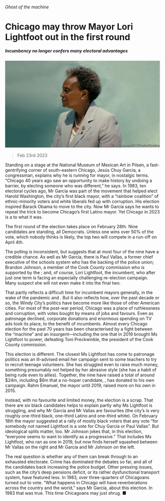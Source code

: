 ###### Ghost of the machine

# Chicago may throw Mayor Lori Lightfoot out in the first round 

##### Incumbency no longer confers many electoral advantages 

![image](images/20230225_USP002.jpg) 

> Feb 23rd 2023 

Standing on a stage at the National Museum of Mexican Art in Pilsen, a fast-gentrifying corner of south-eastern Chicago, Jesús Chuy García, a congressman, explains why he is running for mayor, in nostalgic terms. “Chicago 40 years ago saw an opportunity to make history by undoing a barrier, by electing someone who was different,” he says. In 1983, ten electoral cycles ago, Mr García was part of the movement that helped elect Harold Washington, the city’s first black mayor, with a “rainbow coalition” of ethnic-minority voters and white liberals fed up with corruption. His election inspired Barack Obama to move to the city. Now Mr García says he wants to repeat the trick to become Chicago’s first Latino mayor. Yet Chicago in 2023 is a  to what it was.

The first round of the election takes place on February 28th. Nine candidates are standing, all Democrats. Unless one wins over 50% of the vote, which nobody thinks is likely, the top two will compete in a run-off on April 4th.

The polling is inconsistent, but suggests that at most four of the nine have a credible chance. As well as Mr García, there is Paul Vallas, a former chief executive of the schools system who has the backing of the police union; Brandon Johnson, a member of the Cook County commission who is supported by the ; and, of course, Lori Lightfoot, the incumbent, who after just one term is facing an especially challenging re-election campaign. Many suspect she will not even make it into the final two.

That partly reflects a difficult time for incumbent mayors generally, in the wake of the pandemic and . But it also reflects how, over the past decade or so, the Windy City’s politics have become more like those of other American cities. For most of the post-war period, Chicago was a place of ruthlessness and corruption, with votes bought by means of jobs and favours. Even as patronage declined, corporate donations and enormous spending on TV ads took its place, to the benefit of incumbents. Almost every Chicago election for the past 70 years has been characterised by a fight between the “machine” and an insurgent—including the one that in 2019 brought Ms Lightfoot to power, defeating Toni Preckwinkle, the president of the Cook County commission.

This election is different. The closest Ms Lightfoot has come to patronage politics was an ill-advised email her campaign sent to some teachers to try to recruit teenage volunteers. She has struggled even to raise much money, something presumably not helped by her abrasive style (she has a habit of being rude even to allies). Together, the nine have raised a total of around $24m, including $6m that a no-hoper candidate, , has donated to his own campaign. Rahm Emanuel, the mayor until 2019, raised more on his own in 2015. 

Instead, with no favourite and limited money, the election is a scrap. That there are six black candidates helps to explain partly why Ms Lightfoot is struggling, and why Mr García and Mr Vallas are favourites (the city’s  is very roughly one-third black, one-third Latino and one-third white). On February 18th the mayor suggested at a rally of mostly black voters that any vote “for somebody not named Lightfoot is a vote for Chuy García or Paul Vallas”. But ideological splits matter, too. Mr Johnson jokes that, in this election, “everyone seems to want to identify as a progressive.” That includes Ms Lightfoot, who ran as one in 2019, but now finds herself squashed between Mr Vallas on the right and Mr García and Mr Johnson on the left.

The real question is whether any of them can break through to an exhausted electorate. Crime has dominated the debates so far, and all of the candidates back increasing the police budget. Other pressing issues, such as the city’s deep pensions deficit, or its rather dysfunctional transport system, have featured less. In 1983, over three-quarters of Chicagoans turned out to vote. “What happens in Chicago will have reverberations across the country and the world,” says Mr García, about this election. In 1983 that was true. This time Chicagoans may just shrug. ■


